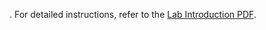 . For detailed instructions, refer to the [Lab Introduction PDF](https://www.cse.iitb.ac.in/~mythili/os/labs/lab-intro/intro.pdf).

